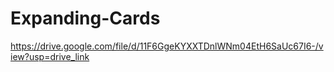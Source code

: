 # Expanding-Cards

https://drive.google.com/file/d/11F6GgeKYXXTDnlWNm04EtH6SaUc67I6-/view?usp=drive_link
